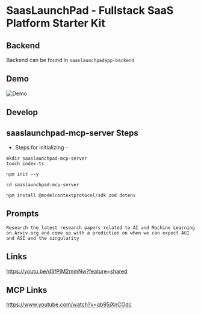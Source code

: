 # SaasLaunchPad - Fullstack SaaS Platform Starter Kit

## Backend

Backend can be found in `saaslaunchpadapp-backend` 
## Demo

![Demo](https://github.com/offsideAI/SaasLaunchPad/blob/main/screenshots/saas_launch_pad_demo_2.gif?raw=true)


## Develop

## saaslaunchpad-mcp-server Steps

* Steps for initializing - 

```
mkdir saaslaunchpad-mcp-server
touch index.ts
```

```
npm init --y
```



```
cd saaslaunchpad-mcp-server

npm install @modelcontextprotocol/sdk zod dotenv
```

## Prompts

```
Research the latest research papers related to AI and Machine Learning on Arxiv.org and come up with a prediction on when we can expect AGI and ASI and the singularity
```

## Links

https://youtu.be/d3fPjM2mmNw?feature=shared



## MCP Links

https://www.youtube.com/watch?v=qb95jXnCOdc

